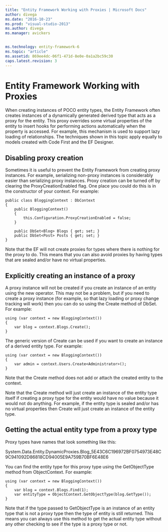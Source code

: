 ```yaml
---
title: "Entity Framework Working with Proxies | Microsoft Docs"
author: divega
ms.date: "2016-10-23"
ms.prod: "visual-studio-2013"
ms.author: divega
ms.manager: avickers
 

ms.technology: entity-framework-6
ms.topic: "article"
ms.assetid: 869ee4dc-06f1-471d-8e0e-0a1a2bc59c30
caps.latest.revision: 3
---
```

# Entity Framework Working with Proxies
When creating instances of POCO entity types, the Entity Framework often creates instances of a dynamically generated derived type that acts as a proxy for the entity. This proxy overrides some virtual properties of the entity to insert hooks for performing actions automatically when the property is accessed. For example, this mechanism is used to support lazy loading of relationships. The techniques shown in this topic apply equally to models created with Code First and the EF Designer.  
  
## Disabling proxy creation  
  
Sometimes it is useful to prevent the Entity Framework from creating proxy instances. For example, serializing non-proxy instances is considerably easier than serializing proxy instances. Proxy creation can be turned off by clearing the ProxyCreationEnabled flag. One place you could do this is in the constructor of your context. For example:  
  
```  
public class BloggingContext : DbContext 
{ 
    public BloggingContext() 
    { 
        this.Configuration.ProxyCreationEnabled = false; 
    }  
 
    public DbSet<Blog> Blogs { get; set; } 
    public DbSet<Post> Posts { get; set; } 
}
```  
  
Note that the EF will not create proxies for types where there is nothing for the proxy to do. This means that you can also avoid proxies by having types that are sealed and/or have no virtual properties.  
  
## Explicitly creating an instance of a proxy  
  
A proxy instance will not be created if you create an instance of an entity using the new operator. This may not be a problem, but if you need to create a proxy instance (for example, so that lazy loading or proxy change tracking will work) then you can do so using the Create method of DbSet. For example:  
  
```  
using (var context = new BloggingContext()) 
{ 
    var blog = context.Blogs.Create(); 
}
```  
  
The generic version of Create can be used if you want to create an instance of a derived entity type. For example:  
  
```  
using (var context = new BloggingContext()) 
{ 
    var admin = context.Users.Create<Administrator>(); 
}
```  
  
Note that the Create method does not add or attach the created entity to the context.  
  
Note that the Create method will just create an instance of the entity type itself if creating a proxy type for the entity would have no value because it would not do anything. For example, if the entity type is sealed and/or has no virtual properties then Create will just create an instance of the entity type.  
  
## Getting the actual entity type from a proxy type  
  
Proxy types have names that look something like this:  
  
System.Data.Entity.DynamicProxies.Blog_5E43C6C196972BF0754973E48C9C941092D86818CD94005E9A759B70BF6E48E6  
  
You can find the entity type for this proxy type using the GetObjectType method from ObjectContext. For example:  
  
```  
using (var context = new BloggingContext()) 
{ 
    var blog = context.Blogs.Find(1); 
    var entityType = ObjectContext.GetObjectType(blog.GetType()); 
}
```  
  
Note that if the type passed to GetObjectType is an instance of an entity type that is not a proxy type then the type of entity is still returned. This means you can always use this method to get the actual entity type without any other checking to see if the type is a proxy type or not.  
  